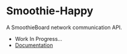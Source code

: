 # Smoothie-Happy
A SmoothieBoard network communication API.

- Work In Progress...
- [Documentation](http://lautr3k.github.io/Smoothie-Happy/docs/smoothie-happy/0.2.1-dev/)
